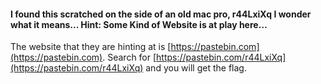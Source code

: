 #### I found this scratched on the side of an old mac pro, r44LxiXq I wonder what it means... Hint: Some Kind of Website is at play here…

The website that they are hinting at is [https://pastebin.com](https://pastebin.com). Search for [https://pastebin.com/r44LxiXq](https://pastebin.com/r44LxiXq) and you will get the flag.
